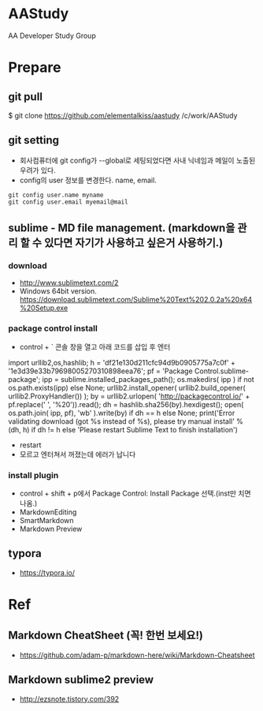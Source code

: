 # AAStudy
AA Developer Study Group

# Prepare

## git pull

$ git clone https://github.com/elementalkiss/aastudy /c/work/AAStudy

## git setting

* 회사컴퓨터에 git config가 --global로 세팅되었다면 사내 닉네임과 메일이 노출된 우려가 있다.
* config의 user 정보를 변경한다. name, email.

```
git config user.name myname
git config user.email myemail@mail
```

## sublime - MD file management. (markdown을 관리 할 수 있다면 자기가 사용하고 싶은거 사용하기.)

### download

* http://www.sublimetext.com/2
* Windows 64bit version. https://download.sublimetext.com/Sublime%20Text%202.0.2a%20x64%20Setup.exe


### package control install

* control + ` 콘솔 창을 열고 아래 코드를 삽입 후 엔터

import urllib2,os,hashlib; h = 'df21e130d211cfc94d9b0905775a7c0f' + '1e3d39e33b79698005270310898eea76'; pf = 'Package Control.sublime-package'; ipp = sublime.installed_packages_path(); os.makedirs( ipp ) if not os.path.exists(ipp) else None; urllib2.install_opener( urllib2.build_opener( urllib2.ProxyHandler()) ); by = urllib2.urlopen( 'http://packagecontrol.io/' + pf.replace(' ', '%20')).read(); dh = hashlib.sha256(by).hexdigest(); open( os.path.join( ipp, pf), 'wb' ).write(by) if dh == h else None; print('Error validating download (got %s instead of %s), please try manual install' % (dh, h) if dh != h else 'Please restart Sublime Text to finish installation')

* restart
* 모르고 엔터쳐서 꺼졌는데 에러가 납니다 

### install plugin

* control + shift + p에서 Package Control: Install Package 선택.(inst만 치면 나옴.)
* MarkdownEditing
* SmartMarkdown
* Markdown Preview

## typora

* https://typora.io/

# Ref

## Markdown CheatSheet (꼭! 한번 보세요!)

* https://github.com/adam-p/markdown-here/wiki/Markdown-Cheatsheet

## Markdown sublime2 preview

* http://ezsnote.tistory.com/392
